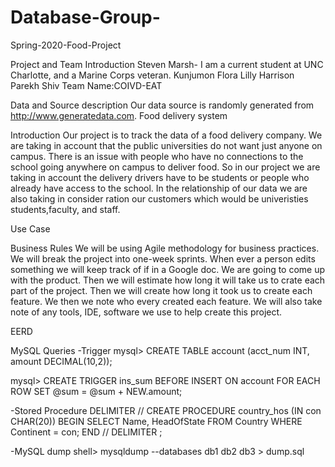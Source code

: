 # Database-Group-
Spring-2020-Food-Project

Project and Team Introduction
Steven Marsh- I am a current student at UNC Charlotte, and a Marine Corps veteran. 
Kunjumon Flora
Lilly Harrison
Parekh Shiv
Team Name:COIVD-EAT

Data and Source description
Our data source is randomly generated from http://www.generatedata.com. 
Food delivery system

Introduction
Our project is to track the data of a food delivery company. We are taking in account that the public universities do not want just anyone on campus. There is an issue with people who have no connections to the school going anywhere on campus to deliver food. So in our project we are taking in account the delivery drivers have to be students or people who already have access to the school. In the relationship of our data we are also taking in consider ration our customers which would be univeristies students,faculty, and staff.


Use Case


Business Rules
We will be using Agile methodology for business practices. We will break the project into one-week sprints. When ever a person edits something we will keep track of if in a Google doc. We are going to come up with the product. Then we will estimate how long it will take us to crate each part of the project. Then we will create how long it took us to create each feature. We then we note who every 
created each feature. We will also take note of any tools, IDE, software we use to help create this project.

EERD


MySQL Queries
-Trigger
mysql> CREATE TABLE account (acct_num INT, amount DECIMAL(10,2));


mysql> CREATE TRIGGER ins_sum BEFORE INSERT ON account
       FOR EACH ROW SET @sum = @sum + NEW.amount;


-Stored Procedure
DELIMITER //
CREATE PROCEDURE country_hos
(IN con CHAR(20))
BEGIN
  SELECT Name, HeadOfState FROM Country
  WHERE Continent = con;
END //
DELIMITER ;

-MySQL dump
shell> mysqldump --databases db1 db2 db3 > dump.sql
